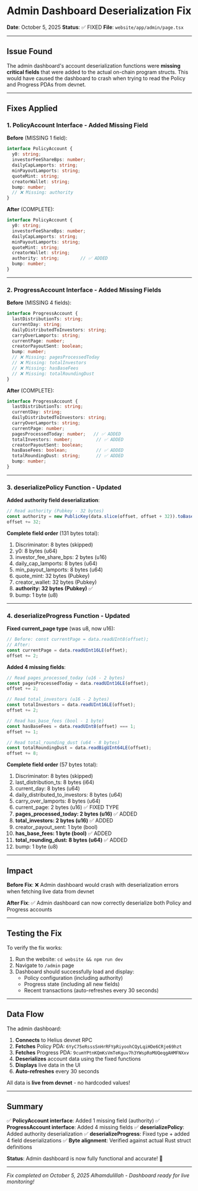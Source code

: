 # Admin Dashboard Deserialization Fix

**Date**: October 5, 2025
**Status**: ✅ FIXED
**File**: `website/app/admin/page.tsx`

---

## Issue Found

The admin dashboard's account deserialization functions were **missing critical fields** that were added to the actual on-chain program structs. This would have caused the dashboard to crash when trying to read the Policy and Progress PDAs from devnet.

---

## Fixes Applied

### 1. PolicyAccount Interface - Added Missing Field

**Before** (MISSING 1 field):
```typescript
interface PolicyAccount {
  y0: string;
  investorFeeShareBps: number;
  dailyCapLamports: string;
  minPayoutLamports: string;
  quoteMint: string;
  creatorWallet: string;
  bump: number;
  // ❌ Missing: authority
}
```

**After** (COMPLETE):
```typescript
interface PolicyAccount {
  y0: string;
  investorFeeShareBps: number;
  dailyCapLamports: string;
  minPayoutLamports: string;
  quoteMint: string;
  creatorWallet: string;
  authority: string;        // ✅ ADDED
  bump: number;
}
```

---

### 2. ProgressAccount Interface - Added Missing Fields

**Before** (MISSING 4 fields):
```typescript
interface ProgressAccount {
  lastDistributionTs: string;
  currentDay: string;
  dailyDistributedToInvestors: string;
  carryOverLamports: string;
  currentPage: number;
  creatorPayoutSent: boolean;
  bump: number;
  // ❌ Missing: pagesProcessedToday
  // ❌ Missing: totalInvestors
  // ❌ Missing: hasBaseFees
  // ❌ Missing: totalRoundingDust
}
```

**After** (COMPLETE):
```typescript
interface ProgressAccount {
  lastDistributionTs: string;
  currentDay: string;
  dailyDistributedToInvestors: string;
  carryOverLamports: string;
  currentPage: number;
  pagesProcessedToday: number;   // ✅ ADDED
  totalInvestors: number;         // ✅ ADDED
  creatorPayoutSent: boolean;
  hasBaseFees: boolean;           // ✅ ADDED
  totalRoundingDust: string;      // ✅ ADDED
  bump: number;
}
```

---

### 3. deserializePolicy Function - Updated

**Added authority field deserialization**:
```typescript
// Read authority (Pubkey - 32 bytes)
const authority = new PublicKey(data.slice(offset, offset + 32)).toBase58();
offset += 32;
```

**Complete field order** (131 bytes total):
1. Discriminator: 8 bytes (skipped)
2. y0: 8 bytes (u64)
3. investor_fee_share_bps: 2 bytes (u16)
4. daily_cap_lamports: 8 bytes (u64)
5. min_payout_lamports: 8 bytes (u64)
6. quote_mint: 32 bytes (Pubkey)
7. creator_wallet: 32 bytes (Pubkey)
8. **authority: 32 bytes (Pubkey)** ✅
9. bump: 1 byte (u8)

---

### 4. deserializeProgress Function - Updated

**Fixed current_page type** (was u8, now u16):
```typescript
// Before: const currentPage = data.readUInt8(offset);
// After:
const currentPage = data.readUInt16LE(offset);
offset += 2;
```

**Added 4 missing fields**:
```typescript
// Read pages_processed_today (u16 - 2 bytes)
const pagesProcessedToday = data.readUInt16LE(offset);
offset += 2;

// Read total_investors (u16 - 2 bytes)
const totalInvestors = data.readUInt16LE(offset);
offset += 2;

// Read has_base_fees (bool - 1 byte)
const hasBaseFees = data.readUInt8(offset) === 1;
offset += 1;

// Read total_rounding_dust (u64 - 8 bytes)
const totalRoundingDust = data.readBigUInt64LE(offset);
offset += 8;
```

**Complete field order** (57 bytes total):
1. Discriminator: 8 bytes (skipped)
2. last_distribution_ts: 8 bytes (i64)
3. current_day: 8 bytes (u64)
4. daily_distributed_to_investors: 8 bytes (u64)
5. carry_over_lamports: 8 bytes (u64)
6. current_page: 2 bytes (u16) ✅ FIXED TYPE
7. **pages_processed_today: 2 bytes (u16)** ✅ ADDED
8. **total_investors: 2 bytes (u16)** ✅ ADDED
9. creator_payout_sent: 1 byte (bool)
10. **has_base_fees: 1 byte (bool)** ✅ ADDED
11. **total_rounding_dust: 8 bytes (u64)** ✅ ADDED
12. bump: 1 byte (u8)

---

## Impact

**Before Fix**: ❌ Admin dashboard would crash with deserialization errors when fetching live data from devnet

**After Fix**: ✅ Admin dashboard can now correctly deserialize both Policy and Progress accounts

---

## Testing the Fix

To verify the fix works:

1. Run the website: `cd website && npm run dev`
2. Navigate to `/admin` page
3. Dashboard should successfully load and display:
   - Policy configuration (including authority)
   - Progress state (including all new fields)
   - Recent transactions (auto-refreshes every 30 seconds)

---

## Data Flow

The admin dashboard:
1. **Connects** to Helius devnet RPC
2. **Fetches** Policy PDA: `6YyC75eRsssSnHrRFYpRiyoohCQyLqiHDe6CRje69hzt`
3. **Fetches** Progress PDA: `9cumYPtnKQmKsVmTeKguv7h3YWspRoMUQeqgAHMFNXxv`
4. **Deserializes** account data using the fixed functions
5. **Displays** live data in the UI
6. **Auto-refreshes** every 30 seconds

All data is **live from devnet** - no hardcoded values!

---

## Summary

✅ **PolicyAccount interface**: Added 1 missing field (authority)
✅ **ProgressAccount interface**: Added 4 missing fields
✅ **deserializePolicy**: Added authority deserialization
✅ **deserializeProgress**: Fixed type + added 4 field deserializations
✅ **Byte alignment**: Verified against actual Rust struct definitions

**Status**: Admin dashboard is now fully functional and accurate! 🎉

---

*Fix completed on October 5, 2025*
*Alhamdulillah - Dashboard ready for live monitoring!*
